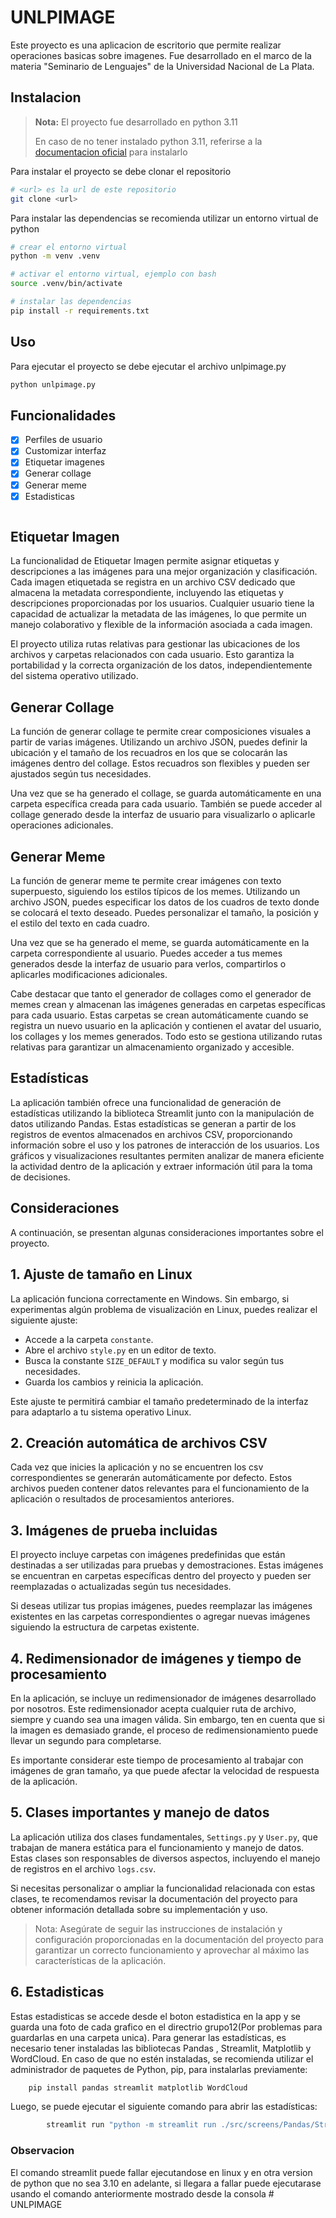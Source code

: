 # UNLPIMAGE

Este proyecto es una aplicacion de escritorio que permite realizar operaciones basicas sobre imagenes. Fue desarrollado en el marco de la materia "Seminario de Lenguajes" de la Universidad Nacional de La Plata.

## Instalacion

> **Nota:** El proyecto fue desarrollado en python 3.11
>
> En caso de no tener instalado python 3.11, referirse a la [documentacion oficial](https://www.python.org/downloads/) para instalarlo

Para instalar el proyecto se debe clonar el repositorio

```bash
# <url> es la url de este repositorio
git clone <url>
```

Para instalar las dependencias se recomienda utilizar un entorno virtual de python

```bash
# crear el entorno virtual
python -m venv .venv

# activar el entorno virtual, ejemplo con bash
source .venv/bin/activate

# instalar las dependencias
pip install -r requirements.txt
```

## Uso

Para ejecutar el proyecto se debe ejecutar el archivo unlpimage.py

```bash
python unlpimage.py
```

## Funcionalidades

- [X] Perfiles de usuario
- [X] Customizar interfaz
- [x] Etiquetar imagenes
- [x] Generar collage
- [x] Generar meme
- [x] Estadisticas
```

```
## Etiquetar Imagen

La funcionalidad de Etiquetar Imagen permite asignar etiquetas y descripciones a las imágenes para una mejor organización y clasificación. Cada imagen etiquetada se registra en un archivo CSV dedicado que almacena la metadata correspondiente, incluyendo las etiquetas y descripciones proporcionadas por los usuarios. Cualquier usuario tiene la capacidad de actualizar la metadata de las imágenes, lo que permite un manejo colaborativo y flexible de la información asociada a cada imagen.

El proyecto utiliza rutas relativas para gestionar las ubicaciones de los archivos y carpetas relacionados con cada usuario. Esto garantiza la portabilidad y la correcta organización de los datos, independientemente del sistema operativo utilizado.

## Generar Collage

La función de generar collage te permite crear composiciones visuales a partir de varias imágenes. Utilizando un archivo JSON, puedes definir la ubicación y el tamaño de los recuadros en los que se colocarán las imágenes dentro del collage. Estos recuadros son flexibles y pueden ser ajustados según tus necesidades.

Una vez que se ha generado el collage, se guarda automáticamente en una carpeta específica creada para cada usuario. También se puede acceder al collage generado desde la interfaz de usuario para visualizarlo o aplicarle operaciones adicionales.

## Generar Meme

La función de generar meme te permite crear imágenes con texto superpuesto, siguiendo los estilos típicos de los memes. Utilizando un archivo JSON, puedes especificar los datos de los cuadros de texto donde se colocará el texto deseado. Puedes personalizar el tamaño, la posición y el estilo del texto en cada cuadro.

Una vez que se ha generado el meme, se guarda automáticamente en la carpeta correspondiente al usuario. Puedes acceder a tus memes generados desde la interfaz de usuario para verlos, compartirlos o aplicarles modificaciones adicionales.

Cabe destacar que tanto el generador de collages como el generador de memes crean y almacenan las imágenes generadas en carpetas específicas para cada usuario. Estas carpetas se crean automáticamente cuando se registra un nuevo usuario en la aplicación y contienen el avatar del usuario, los collages y los memes generados. Todo esto se gestiona utilizando rutas relativas para garantizar un almacenamiento organizado y accesible.

## Estadísticas

La aplicación también ofrece una funcionalidad de generación de estadísticas utilizando la biblioteca Streamlit junto con la manipulación de datos utilizando Pandas. Estas estadísticas se generan a partir de los registros de eventos almacenados en archivos CSV, proporcionando información sobre el uso y los patrones de interacción de los usuarios. Los gráficos y visualizaciones resultantes permiten analizar de manera eficiente la actividad dentro de la aplicación y extraer información útil para la toma de decisiones.

## Consideraciones

A continuación, se presentan algunas consideraciones importantes sobre el proyecto.

## 1. Ajuste de tamaño en Linux

La aplicación funciona correctamente en Windows. Sin embargo, si experimentas algún problema de visualización en Linux, puedes realizar el siguiente ajuste:

- Accede a la carpeta `constante`.
- Abre el archivo `style.py` en un editor de texto.
- Busca la constante `SIZE_DEFAULT` y modifica su valor según tus necesidades.
- Guarda los cambios y reinicia la aplicación.

Este ajuste te permitirá cambiar el tamaño predeterminado de la interfaz para adaptarlo a tu sistema operativo Linux.

## 2. Creación automática de archivos CSV

Cada vez que inicies la aplicación y no se encuentren los csv correspondientes se generarán automáticamente por defecto. Estos archivos pueden contener datos relevantes para el funcionamiento de la aplicación o resultados de procesamientos anteriores.

## 3. Imágenes de prueba incluidas

El proyecto incluye carpetas con imágenes predefinidas que están destinadas a ser utilizadas para pruebas y demostraciones. Estas imágenes se encuentran en carpetas específicas dentro del proyecto y pueden ser reemplazadas o actualizadas según tus necesidades.

Si deseas utilizar tus propias imágenes, puedes reemplazar las imágenes existentes en las carpetas correspondientes o agregar nuevas imágenes siguiendo la estructura de carpetas existente.

## 4. Redimensionador de imágenes y tiempo de procesamiento

En la aplicación, se incluye un redimensionador de imágenes desarrollado por nosotros. Este redimensionador acepta cualquier ruta de archivo, siempre y cuando sea una imagen válida. Sin embargo, ten en cuenta que si la imagen es demasiado grande, el proceso de redimensionamiento puede llevar un segundo para completarse.

Es importante considerar este tiempo de procesamiento al trabajar con imágenes de gran tamaño, ya que puede afectar la velocidad de respuesta de la aplicación.

## 5. Clases importantes y manejo de datos

La aplicación utiliza dos clases fundamentales, `Settings.py` y `User.py`, que trabajan de manera estática para el funcionamiento y manejo de datos. Estas clases son responsables de diversos aspectos, incluyendo el manejo de registros en el archivo `logs.csv`.

Si necesitas personalizar o ampliar la funcionalidad relacionada con estas clases, te recomendamos revisar la documentación del proyecto para obtener información detallada sobre su implementación y uso.

> Nota: Asegúrate de seguir las instrucciones de instalación y configuración proporcionadas en la documentación del proyecto para garantizar un correcto funcionamiento y aprovechar al máximo las características de la aplicación.

## 6. Estadisticas

Estas estadisticas se accede desde el boton estadistica en la app y se guarda una foto de cada grafico en el directrio grupo12(Por problemas para guardarlas en una carpeta unica).
Para generar las estadísticas, es necesario tener instaladas las bibliotecas Pandas , Streamlit, Matplotlib y WordCloud. En caso de que no estén instaladas, se recomienda utilizar el administrador de paquetes de Python, pip, para instalarlas previamente:

```bash
    pip install pandas streamlit matplotlib WordCloud
```

Luego, se puede ejecutar el siguiente comando para abrir las estadísticas:

```bash
        streamlit run "python -m streamlit run ./src/screens/Pandas/Strlit/Inicio.py"
```

### Observacion 

El comando streamlit puede fallar ejecutandose en linux y en otra version de python que no sea 3.10 en adelante, si llegara a fallar puede ejecutarase usando el comando anteriormente mostrado desde la consola 
#   U N L P I M A G E  
 